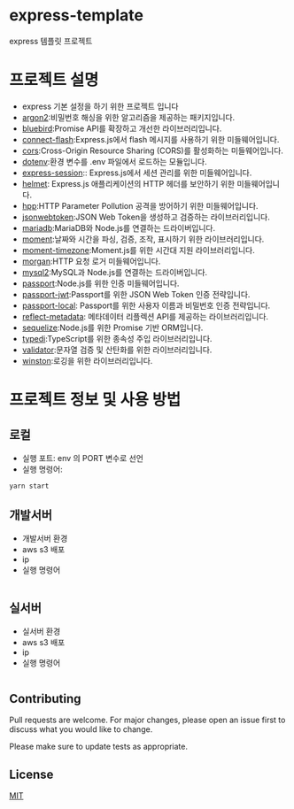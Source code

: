 # express-template

express 템플릿 프로젝트

# 프로젝트 설명

-   express 기본 설정을 하기 위한 프로젝트 입니다
-   [argon2](https://github.com/ranisalt/node-argon2#readme):비밀번호 해싱을 위한 알고리즘을 제공하는 패키지입니다.
-   [bluebird](http://bluebirdjs.com/docs/getting-started.html):Promise API를 확장하고 개선한 라이브러리입니다.
-   [connect-flash](https://www.npmjs.com/package/connect-flash):Express.js에서 flash 메시지를 사용하기 위한 미들웨어입니다.
-   [cors](https://expressjs.com/en/resources/middleware/cors.html):Cross-Origin Resource Sharing (CORS)를 활성화하는 미들웨어입니다.
-   [dotenv](https://www.npmjs.com/package/dotenv):환경 변수를 .env 파일에서 로드하는 모듈입니다.
-   [express-session](https://github.com/expressjs/session):: Express.js에서 세션 관리를 위한 미들웨어입니다.
-   [helmet](https://helmetjs.github.io/): Express.js 애플리케이션의 HTTP 헤더를 보안하기 위한 미들웨어입니다.
-   [hpp](https://www.npmjs.com/package/hpp):HTTP Parameter Pollution 공격을 방어하기 위한 미들웨어입니다.
-   [jsonwebtoken](https://github.com/auth0/node-jsonwebtoken):JSON Web Token을 생성하고 검증하는 라이브러리입니다.
-   [mariadb](https://github.com/mariadb-corporation/mariadb-connector-nodejs#readme):MariaDB와 Node.js를 연결하는 드라이버입니다.
-   [moment](https://momentjs.com/):날짜와 시간을 파싱, 검증, 조작, 표시하기 위한 라이브러리입니다.
-   [moment-timezone](https://momentjs.com/timezone/):Moment.js를 위한 시간대 지원 라이브러리입니다.
-   [morgan](https://expressjs.com/en/resources/middleware/morgan.html):HTTP 요청 로거 미들웨어입니다.
-   [mysql2](https://github.com/sidorares/node-mysql2#readme):MySQL과 Node.js를 연결하는 드라이버입니다.
-   [passport](https://www.passportjs.org/):Node.js를 위한 인증 미들웨어입니다.
-   [passport-jwt](https://www.passportjs.org/packages/passport-jwt/):Passport를 위한 JSON Web Token 인증 전략입니다.
-   [passport-local](https://www.passportjs.org/packages/passport-local/): Passport를 위한 사용자 이름과 비밀번호 인증 전략입니다.
-   [reflect-metadata](https://rbuckton.github.io/reflect-metadata/): 메타데이터 리플렉션 API를 제공하는 라이브러리입니다.
-   [sequelize](https://sequelize.org/):Node.js를 위한 Promise 기반 ORM입니다.
-   [typedi](https://github.com/typestack/typedi#readme):TypeScript를 위한 종속성 주입 라이브러리입니다.
-   [validator](https://github.com/validatorjs/validator.js):문자열 검증 및 산탄화를 위한 라이브러리입니다.
-   [winston](https://github.com/winstonjs/winston#readme):로깅을 위한 라이브러리입니다.

# 프로젝트 정보 및 사용 방법

## 로컬

-   실행 포트: env 의 PORT 변수로 선언
-   실행 명령어:

```
yarn start
```

## 개발서버

-   개발서버 환경
-   aws s3 배포
-   ip
-   실행 명령어

```

```

## 실서버

-   실서버 환경
-   aws s3 배포
-   ip
-   실행 명령어

```

```

## Contributing

Pull requests are welcome. For major changes, please open an issue first
to discuss what you would like to change.

Please make sure to update tests as appropriate.

## License

[MIT](https://choosealicense.com/licenses/mit/)
